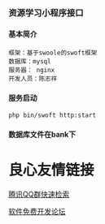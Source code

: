 ### 资源学习小程序接口

#### 基本简介
```
框架：基于swoole的swoft框架
数据库：mysql
服务器： nginx
开发人员：陈志祥
```
#### 服务启动
```
php bin/swoft http:start
```
#### 数据库文件在bank下




 # 良心友情链接

[腾讯QQ群快速检索](http://u.720life.cn/s/8cf73f7c)

[软件免费开发论坛](http://u.720life.cn/s/bbb01dc0)